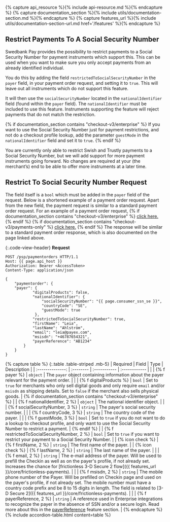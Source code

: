 {% capture api_resource %}{% include api-resource.md %}{% endcapture %}
{% capture documentation_section %}{% include utils/documentation-section.md %}{% endcapture %}
{% capture features_url %}{% include utils/documentation-section-url.md href='/features' %}{% endcapture %}

## Restrict Payments To A Social Security Number

Swedbank Pay provides the possibility to restrict payments to a Social Security
Number for payment instruments which support this. This can be used when you
want to make sure you only accept payments from an already identified
individual.

You do this by adding the field `restrictedToSocialSecurityNumber` in the
`payer` field, in your payment order request, and setting it to `true`. This
will leave out all instruments which do not support this feature.

It will then use the `socialSecurityNumber` located in the `nationalIdentifier`
field (found within the `payer` field). The `nationalIdentifier` must be
included to use this feature. Instruments supporting the feature will reject
payments that do not match the restriction.

{% if documentation_section contains "checkout-v3/enterprise" %} If you want to
use the Social Security Number just for payment restrictions, and not do a
checkout profile lookup, add the parameter `guestMode` in the
`nationalIdentifier` field and set it to `true`. {% endif %}

You are currently only able to restrict Swish and Trustly payments to a Social
Security Number, but we will add support for more payment instruments going
forward. No changes are required at your (the merchant’s) end to be able to
offer more instruments at a later time.

## Restrict To Social Security Number Request

The field itself is a `bool` which must be added in the `payer` field of the
request. Below is a shortened example of a payment order request. Apart from the
new field, the payment request is similar to a standard payment order request.
For an example of a payment order request, {% if documentation_section contains
"checkout-v3/enterprise" %} [click
here.](/checkout-v3/enterprise/redirect#payment-order-request) {% endif %} {% if
documentation_section contains "checkout-v3/payments-only" %} [click
here.](/checkout-v3/payment-request) {% endif %}
The response will be similar to a standard payment order response, which is also
documented on the page linked above.

{:.code-view-header}
**Request**

```http
POST /psp/paymentorders HTTP/1.1
Host: {{ page.api_host }}
Authorization: Bearer <AccessToken>
Content-Type: application/json

{
    "paymentorder": {
    "payer": {
            "digitalProducts": false,
            "nationalIdentifier": {
                "socialSecurityNumber": "{{ page.consumer_ssn_se }}",
                "countryCode": "SE",
                "guestMode": true
             },
            "restrictedToSocialSecurityNumber": true,
            "firstName": "Leia",
            "lastName": "Ahlström",
            "email": "leia@payex.com",
            "msisdn": "+46787654321",
            "payerReference": "AB1234"
        }
    }
}
```

{% capture table %}
{:.table .table-striped .mb-5}
| Required         | Field     | Type         | Description   |
| :--------------: | :-------- | :----------- | :------------ |
|                  | {% f payer %}                    | `object`     | The `payer` object containing information about the payer relevant for the payment order.                                                                                                                                                                                                                |
| | {% f digitalProducts %}                       | `bool` | Set to `true` for merchants who only sell digital goods and only require `email` and/or `msisdn` as shipping details. Set to `false` if the merchant also sells physical goods. | {% if documentation_section contains "checkout-v3/enterprise" %}
|                  | {% f nationalIdentifier, 2 %}    | `object` | The national identifier object.                                                                      |
|                  | {% f socialSecurityNumber, 3 %} | `string` | The payer's social security number. |
|                  | {% f countryCode, 3 %}          | `string` | The country code of the payer.                                                                     |
|                  | {% f guestMode, 3 %}          | `bool` | Set to `true` if you do not want to do a lookup to checkout profile, and only want to use the Social Security Number to restrict a payment.                                                                     | {% endif %}
|                  | {% f restrictedToSocialSecurityNumber, 2 %}                    | `bool`     | Set to `true` if you want to restrict your payment to a Social Security Number.                                                                                                |
| {% icon check %} | {% f firstName, 2 %}                    | `string`     | The first name of the payer.                                                                                                                                                                                                                                                                              |
| {% icon check %} | {% f lastName, 2 %}                    | `string`     | The last name of the payer.                                                                                                                                                                                                                                                                              |
|                  | {% f email, 2 %}                   | `string`     | The e-mail address of the payer. Will be used to prefill the Checkin as well as on the payer's profile, if not already set. Increases the chance for [frictionless 3-D Secure 2 flow]({{ features_url }}/core/frictionless-payments).                                                                             |
|                  | {% f msisdn, 2 %}                  | `string`     | The mobile phone number of the Payer. Will be prefilled on Checkin page and used on the payer's profile, if not already set. The mobile number must have a country code prefix and be 8 to 15 digits in length. The field is related to [3-D Secure 2]({{ features_url }}/core/frictionless-payments).            |
|                  | {% f payerReference, 2 %}                     | `string`     | A reference used in Enterprise integrations to recognize the payer in the absence of SSN and/or a secure login. Read more about this in the [payerReference](/checkout-v3/enterprise/features/optional/enterprise-payer-reference) feature section.                                                                                                                                                                                                                       |
{% endcapture %}
{% include accordion-table.html content=table %}
